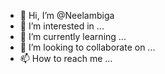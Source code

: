 - 👋 Hi, I’m @Neelambiga
- 👀 I’m interested in ...
- 🌱 I’m currently learning ...
- 💞️ I’m looking to collaborate on ...
- 📫 How to reach me ...

<!---
Neelambiga/Neelambiga is a ✨ special ✨ repository because its `README.md` (this file) appears on your GitHub profile.
You can click the Preview link to take a look at your changes.
--->
